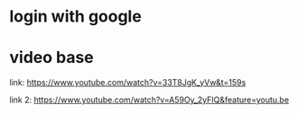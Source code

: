 # login with google

# video base

link: https://www.youtube.com/watch?v=33T8JgK_yVw&t=159s

link 2: https://www.youtube.com/watch?v=A59Oy_2yFIQ&feature=youtu.be